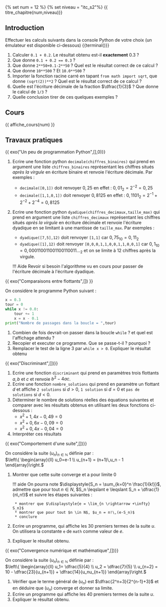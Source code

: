 {% set num = 12 %}
{% set niveau = "itc_s2"%}
{{ titre_chapitre(num,niveau)}}


## Introduction 

Effectuer les calculs suivants dans la console Python de votre choix (un émulateur est disponible ci-dessous)
{{terminal()}}

1. Calculer `0.1 + 0.2`. Le résultat obtenu est-il **exactement** 0.3 ?
2. Que donne  `0.1 + 0.2 == 0.3` ?
3. Que donne  `2**50+0.1-2**50` ? Quel est le résultat correct de ce calcul ?
4. Que donne `10**500` ? Et `10.0**500` ?
5. Importer la fonction racine carré en tapant `from math import sqrt`, que donne `(sqrt(2))**2` ? Quel est le résultat correct de ce calcul ?
6. Quelle est l'écriture décimale de la fraction $\dfrac{1}{3}$ ? Que donne le calcul de `1/3` ?
7. Quelle conclusion tirer de ces quelques exemples ?

## Cours

{{ affiche_cours(num) }}

## Travaux pratiques


{{ exo("Un peu de programmation Python",[],0)}}

1. Ecrire une fonction python `decimale(chiffres_binaires)` qui prend en argument une liste `chiffres_binaires` représentant les chiffres situés *après la virgule* en écriture binaire et renvoie l'écriture décimale. Par exemples :

    * `decimale([0,1])` doit renvoyer $0,25$ en effet : $0,01_{2} = 2^{-2} = 0,25$
    * `decimale([1,1,0,1])` doit renvoyer $0,8125$ en effet : $0,1101_{2} = 2^{-1} + 2^{-2} + 2^{-4} = 0,8125$

2. Ecrire une fonction python `dyadique(chiffres_decimaux,taille_max)` qui prend en argument une liste `chiffres_decimaux` représentant les chiffres situés *après la virgule* en écriture décimale et renvoie l'écriture dyadique en se limitant à une mantisse de `taille_max`. Par exemples : 

    * `dyadique([7,5],12)` doit renvoyer `[1,1]` car $0,75_{10} = 0,11_{2}$
    * `dyadique([1],12)` doit renvoyer `[0,0,0,1,1,0,0,1,1,0,0,1]` car $0,1_{10} = 0,000110011001100110011..._{2}$ et on se limite à 12 chiffres après la virgule.


    !!! Aide
        Revoir si besoin l'algorithme vu en cours pour passer de l'écriture décimale à l'écriture dyadique.


{{ exo("Comparaisons entre flottants",[]) }}

On considère le programme Python suivant :
```python linenums="1"
x = 0.3
tour = 0
while x != 0.0:
    tour += 1
    x = x - 0.1
print("Nombre de passages dans la boucle = ",tour)
```

1. Combien de fois devrait-on passer dans la boucle `while` ? et quel est l'affichage attendu ?
2. Recopier et executer ce programme. Que se passe-t-il ? pourquoi ?
3. Remplacer le test de la ligne 3 par `while x > 0`. Expliquer le résultat obtenu


{{ exo("Discriminant",[])}}

1. Ecrire une fonction `discriminant` qui prend en paramètres trois flottants  $a,b$ et $c$ et renvoie $b^2-4ac$.
2. Ecrire une fonction `nombre_solutions` qui prend en paramètre un flottant $d$ et affiche `2 solutions` si $d>0$, `1 solution` si $d=0$ et `pas de solutions` si $d<0$.
3. Déterminer le nombre de solutions réelles des équations suivantes et comparer avec les résultats obtenus en utilisant les deux fonctions ci-dessous :
    * $x^2 + 1,4x - 0,49 = 0$
    * $x^2 + 0,6x - 0,09 = 0$
    * $x^2 + 0,4x - 0,04 = 0$
4. Interpréter ces résultats

{{ exo("Comportement d'une suite",[])}}

On considère la suite $(u_n)_{n \in \mathbb{N}}$ définie par :  
$\left\{ \begin{array}{ll} u_0=e-1 \\ u_{n+1} = (n+1)\,u_n - 1 \end{array}\right.$

1. Montrer que cette suite converge et a pour limite 0

    !!! aide
        On pourra note $\displaystyle{S_n = \sum_{k=0}^n \frac{1}{k!}}$, admettre que pour tout $n \in N$, $S_n \leqslant e \leqslant S_n + \dfrac{1}{n\,n!}$ et suivre les étapes suivantes :

        * montrer que $\displaystyle{e = \lim_{n \rightarrow +\infty} S_n}$
        * montrer que pour tout $n \in N$, $u_n = n!\,(e-S_n)$
        * conclure

2. Ecrire un programme, qui  affiche les $30$ premiers termes de la suite $u$. On utilisera la constante `e` de `math` comme valeur de $e$. 

2. Expliquer le résultat obtenu.

{{ exo("Convergence numérique et mathématique",[])}}

On considère la suite $(u_n)_{n \in \mathbb{N}}$ définie par :  
$\left\{ \begin{array}{ll} u_1= \dfrac{5}{4} \\ u_2 = \dfrac{7}{5} \\ u_{n+2} = 10 - \dfrac{23}{u_{n+1}} + \dfrac{14}{u_nu_{n+1}} \end{array}\right.$


1. Vérifier que le terme général de $(u_n)$ est $\dfrac{2^n+3}{2^{n-1}+3}$ et en déduire que $(u_n)$ converge et donner sa limite.
2. Ecrire un programme qui affiche les 40 premiers termes de la suite $u$.
3. Expliquer le résultat obtenu.